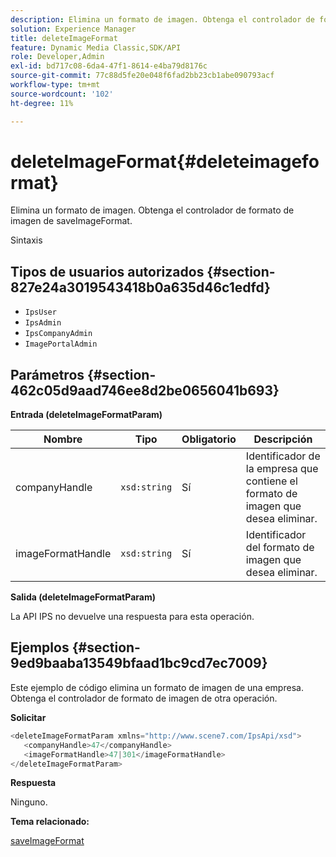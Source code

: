 ```yaml
---
description: Elimina un formato de imagen. Obtenga el controlador de formato de imagen de saveImageFormat.
solution: Experience Manager
title: deleteImageFormat
feature: Dynamic Media Classic,SDK/API
role: Developer,Admin
exl-id: bd717c08-6da4-47f1-8614-e4ba79d8176c
source-git-commit: 77c88d5fe20e048f6fad2bb23cb1abe090793acf
workflow-type: tm+mt
source-wordcount: '102'
ht-degree: 11%

---
```


# deleteImageFormat{#deleteimageformat}

Elimina un formato de imagen. Obtenga el controlador de formato de imagen de saveImageFormat.

Sintaxis

## Tipos de usuarios autorizados {#section-827e24a3019543418b0a635d46c1edfd}

* `IpsUser`
* `IpsAdmin`
* `IpsCompanyAdmin`
* `ImagePortalAdmin`

## Parámetros {#section-462c05d9aad746ee8d2be0656041b693}

**Entrada (deleteImageFormatParam)**

| Nombre | Tipo | Obligatorio | Descripción |
|---|---|---|---|
| companyHandle | `xsd:string` | Sí | Identificador de la empresa que contiene el formato de imagen que desea eliminar. |
| imageFormatHandle | `xsd:string` | Sí | Identificador del formato de imagen que desea eliminar. |

**Salida (deleteImageFormatParam)**

La API IPS no devuelve una respuesta para esta operación.

## Ejemplos {#section-9ed9baaba13549bfaad1bc9cd7ec7009}

Este ejemplo de código elimina un formato de imagen de una empresa. Obtenga el controlador de formato de imagen de otra operación.

**Solicitar**

```java
<deleteImageFormatParam xmlns="http://www.scene7.com/IpsApi/xsd">
   <companyHandle>47</companyHandle>
   <imageFormatHandle>47|301</imageFormatHandle>
</deleteImageFormatParam>
```

**Respuesta**

Ninguno.

**Tema relacionado:**

[saveImageFormat](../../../operations/c-operations-intro/c-methods/r-save-image-format.md#reference-d15c27f533ef41e38b54a539a304bd1d)
